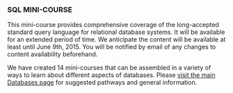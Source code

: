### SQL MINI-COURSE

This mini-course provides comprehensive coverage of the long-accepted standard query language for relational database systems. It will be available for an extended period of time. We anticipate the content will be available at least until June 9th, 2015. You will be notified by email of any changes to content availability beforehand.

We have created 14 mini-courses that can be assembled in a variety of ways to learn about different aspects of databases. Please [visit the main Databases page](https://class.stanford.edu/courses/DB/2014/SelfPaced/about) for suggested pathways and general information.